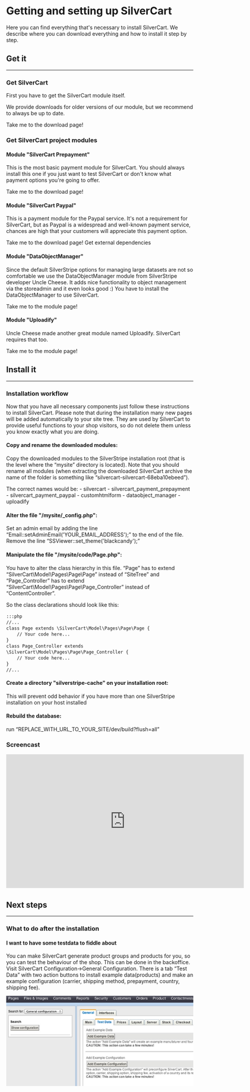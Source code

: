 # Getting and setting up SilverCart

Here you can find everything that's necessary to install SilverCart. We describe where you can download everything and how to install it step by step.
## Get it
- - -

### Get SilverCart

First you have to get the SilverCart module itself.

We provide downloads for older versions of our module, but we recommend to always be up to date.

Take me to the download page!
### Get SilverCart project modules
#### Module "SilverCart Prepayment"

This is the most basic payment module for SilverCart. You should always install this one if you just want to test SilverCart or don't know what payment options you're going to offer.

Take me to the download page!
#### Module "SilverCart Paypal"

This is a payment module for the Paypal service. It's not a requirement for SilverCart, but as Paypal is a widespread and well-known payment service, chances are high that your customers will appreciate this payment option.

Take me to the download page!
Get external dependencies
#### Module "DataObjectManager"

Since the default SilverStripe options for managing large datasets are not so comfortable we use the DataObjectManager module from SilverStripe developer Uncle Cheese. It adds nice functionality to object management via the storeadmin and it even looks good :) You have to install the DataObjectManager to use SilverCart.

Take me to the module page!
#### Module "Uploadify"

Uncle Cheese made another great module named Uploadify. SilverCart requires that too.

Take me to the module page!
## Install it
- - -

### Installation workflow

Now that you have all necessary components just follow these instructions to install SilverCart. Please note that during the installation many new pages will be added automatically to your site tree. They are used by SilverCart to provide useful functions to your shop visitors, so do not delete them unless you know exactly what you are doing.
#### Copy and rename the downloaded modules:

Copy the downloaded modules to the SilverStripe installation root (that is the level where the “mysite” directory is located). Note that you should rename all modules (when extracting the downloaded SilverCart archive the name of the folder is something like “silvercart-silvercart-68eba10ebeed”).

The correct names would be: - silvercart - silvercart_payment_prepayment - silvercart_payment_paypal - customhtmlform - dataobject_manager - uploadify
#### Alter the file "/mysite/_config.php":

Set an admin email by adding the line “Email::setAdminEmail('YOUR_EMAIL_ADDRESS');” to the end of the file. Remove the line “SSViewer::set_theme('blackcandy');”
#### Manipulate the file "/mysite/code/Page.php":

You have to alter the class hierarchy in this file. “Page” has to extend “SilverCart\Model\Pages\Page\Page” instead of “SiteTree” and “Page_Controller” has to extend “SilverCart\Model\Pages\Page\Page_Controller” instead of “ContentController”.

So the class declarations should look like this:

	:::php
	//...
	class Page extends \SilverCart\Model\Pages\Page\Page {
		// Your code here...
	}
	class Page_Controller extends \SilverCart\Model\Pages\Page\Page_Controller {
		// Your code here...
	}
	//...

#### Create a directory "silverstripe-cache" on your installation root:

This will prevent odd behavior if you have more than one SilverStripe installation on your host installed
#### Rebuild the database:

run “REPLACE_WITH_URL_TO_YOUR_SITE/dev/build?flush=all”
### Screencast

<iframe width="640" height="360" src="http://www.youtube.com/embed/lDclAfELK98?feature=player_embedded" frameborder="0" allowfullscreen></iframe>

## Next steps
- - -

### What to do after the installation
#### I want to have some testdata to fiddle about

You can make SilverCart generate product groups and products for you, so you can test the behaviour of the shop. This can be done in the backoffice. Visit SilverCart Configuration→General Configuration. There is a tab “Test Data” with two action buttons to install example data(products) and make an example configuration (carrier, shipping method, prepayment, country, shipping fee).

![](_images/general-config-testdata.jpg)